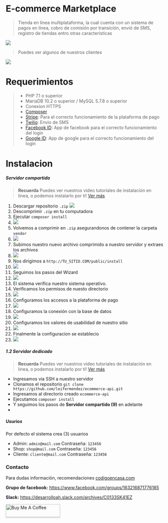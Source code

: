 # E-commerce Marketplace
> Tienda en línea multiplataforma, la cual cuenta con un sistema de pagos en línea, cobro de comisión por transición, envió de SMS, registro de tiendas entro otras características


![](https://i.imgur.com/FfEhmDv.png)

> Puedes ver algunos de nuestros clientes

![](https://i.imgur.com/1KYwHuo.png)

# Requerimientos
> - PHP 7.1 o superior
> - MariaDB 10.2 o superior / MySQL 5.7.8 o superior
> - Conexion HTTPS
> - [Composer](https://getcomposer.org/)
> - [Stripe](https://stripe.com/es/connect): Para el correcto funcionamiento de la plataforma de pago
> - [Twilio](http://twilio.com/): Envio de SMS
> - [Facebook ID](https://developers.facebook.com/apps/): App de facebook para el correcto funcionamiento del login
> - [Google ID](https://console.developers.google.com/?hl=ES): App de google para el correcto funcionamiento del login


# Instalacion

##### Servidor compartido

> __Recuerda__ Puedes ver nuestros video tutoriales de instalación en linea, o podemos instalarlo por ti! [Ver más](https://www.codigoencasa.com/e-commerce-instalacion/)

1. Descargar repositorio `.zip`
![](https://i.imgur.com/8jswcoQ.png)
2. Descomprimir `.zip` en tu computadora
3. Ejecutar `composer install`
4. ![](https://i.imgur.com/J3DJMCX.png)
5. Volvemos a comprimir en `.zip` asegurandonos de contener la carpeta `vendor`
6. ![](https://i.imgur.com/b78GtQ1.png)
7. Subimos nuestro nuevo archivo comprimido a nuestro servidor y extraes los archivos
8. ![](https://i.imgur.com/vRqic2i.png)
9. Nos dirigimos a `http://TU_SITIO.COM/public/install`
10. ![](https://i.imgur.com/n3mycPE.png)
11. Seguimos los pasos del Wizard
12. ![](https://i.imgur.com/yaeBSQX.png)
13. El sistema verifica nuestro sistema operativo.
14. Verificamos los permisos de nuesto directorio
15. ![](https://i.imgur.com/U0x7p5u.png)
16. Configuramos los accesos a la plataforma de pago
17. ![](https://i.imgur.com/EySFWJZ.png)
18. Configuramos la conexión con la base de datos
19. ![](https://i.imgur.com/s0CHME0.png)
20. Configuramos los valores de usabilidad de nuestro sitio
21. ![](https://i.imgur.com/lHtzIFB.png)
22. Finalmente la configuracion se establecio
23. ![](https://i.imgur.com/scoa2ba.png)


##### 1.2 Servidor dedicado
> __Recuerda__ Puedes ver nuestros video tutoriales de instalación en linea, o podemos instalarlo por ti! [Ver más](https://www.codigoencasa.com/e-commerce-instalacion/)

- Ingresamos via SSH a nuestro servidor
- Clonamos el repositorio `git clone https://github.com/leifermendez/ecommerce-api.git` 
- Ingresamos al directorio creado `ecommerce-api`
- Ejecutamos `composer install`
- Y seguimos los pasos de __Servidor compartido (9)__ en adelante
- 

##### Usurios
Por defecto el sistema crea (3) usuarios
- Admin: `admin@mail.com` Contraseña: `123456`
- Shop: `shop@mail.com` Contraseña: `123456`
- Cliente: `cliente@mail.com` Contraseña: `123456`


### Contacto
Para dudas información, recomendaciones [codigoencasa.com](https://www.codigoencasa.com/)

__Grupo de facebook:__ https://www.facebook.com/groups/163216871776185

__Slack:__ https://desarrolloah.slack.com/archives/C0133SK41EZ

<a href="https://www.buymeacoffee.com/leifermendez" target="_blank"><img src="https://www.buymeacoffee.com/assets/img/custom_images/orange_img.png" alt="Buy Me A Coffee" style="height: 41px !important;width: 174px !important;box-shadow: 0px 3px 2px 0px rgba(190, 190, 190, 0.5) !important;-webkit-box-shadow: 0px 3px 2px 0px rgba(190, 190, 190, 0.5) !important;" ></a>
